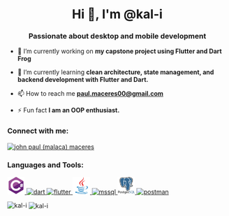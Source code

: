 <h1 align="center">Hi 👋, I'm @kal-i</h1>
<h3 align="center">Passionate about desktop and mobile development</h3>

- 🔭 I’m currently working on **my capstone project using Flutter and Dart Frog**

- 🌱 I’m currently learning **clean architecture, state management, and backend development with Flutter and Dart.**

- 📫 How to reach me **paul.maceres00@gmail.com**

- ⚡ Fun fact **I am an OOP enthusiast.**

<h3 align="left">Connect with me:</h3>
<p align="left">
<a href="https://linkedin.com/in/john paul (malaca) maceres" target="blank"><img align="center" src="https://raw.githubusercontent.com/rahuldkjain/github-profile-readme-generator/master/src/images/icons/Social/linked-in-alt.svg" alt="john paul (malaca) maceres" height="30" width="40" /></a>
</p>

<h3 align="left">Languages and Tools:</h3>
<p align="left"> <a href="https://www.w3schools.com/cs/" target="_blank" rel="noreferrer"> <img src="https://raw.githubusercontent.com/devicons/devicon/master/icons/csharp/csharp-original.svg" alt="csharp" width="40" height="40"/> </a> <a href="https://dart.dev" target="_blank" rel="noreferrer"> <img src="https://www.vectorlogo.zone/logos/dartlang/dartlang-icon.svg" alt="dart" width="40" height="40"/> </a> <a href="https://flutter.dev" target="_blank" rel="noreferrer"> <img src="https://www.vectorlogo.zone/logos/flutterio/flutterio-icon.svg" alt="flutter" width="40" height="40"/> </a> <a href="https://www.java.com" target="_blank" rel="noreferrer"> <img src="https://raw.githubusercontent.com/devicons/devicon/master/icons/java/java-original.svg" alt="java" width="40" height="40"/> </a> <a href="https://www.microsoft.com/en-us/sql-server" target="_blank" rel="noreferrer"> <img src="https://www.svgrepo.com/show/303229/microsoft-sql-server-logo.svg" alt="mssql" width="40" height="40"/> </a> <a href="https://www.postgresql.org" target="_blank" rel="noreferrer"> <img src="https://raw.githubusercontent.com/devicons/devicon/master/icons/postgresql/postgresql-original-wordmark.svg" alt="postgresql" width="40" height="40"/> </a> <a href="https://postman.com" target="_blank" rel="noreferrer"> <img src="https://www.vectorlogo.zone/logos/getpostman/getpostman-icon.svg" alt="postman" width="40" height="40"/> </a> </p>

<p><img align="left" src="https://github-readme-stats.vercel.app/api/top-langs?username=kal-i&show_icons=true&locale=en&layout=compact" alt="kal-i" /></p>

<p>&nbsp;<img align="center" src="https://github-readme-stats.vercel.app/api?username=kal-i&show_icons=true&locale=en" alt="kal-i" /></p>

